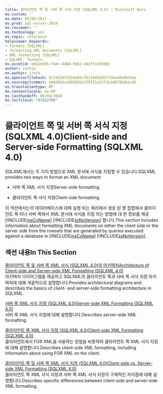 ```yaml
---
title: 클라이언트 쪽 및 서버 쪽 서식 지정 (SQLXML 4.0) | Microsoft Docs
ms.custom: ''
ms.date: 03/06/2017
ms.prod: sql-server-2014
ms.reviewer: ''
ms.technology: xml
ms.topic: reference
helpviewer_keywords:
- formats [SQLXML]
- formatting XML documents [SQLXML]
- XML formatting [SQLXML]
- SQLXML, formats
ms.assetid: eb61e595-f44c-44b8-9d62-e4effce55685
author: rothja
ms.author: jroth
ms.openlocfilehash: 9c72618f52b4a85c7611049a5bff3bedde4074ea
ms.sourcegitcommit: ad4d92dce894592a259721a1571b1d8736abacdb
ms.translationtype: MT
ms.contentlocale: ko-KR
ms.lasthandoff: 08/04/2020
ms.locfileid: "87652709"
---
```

# <a name="client-side-and-server-side-formatting-sqlxml-40"></a><span data-ttu-id="2250c-102">클라이언트 쪽 및 서버 쪽 서식 지정(SQLXML 4.0)</span><span class="sxs-lookup"><span data-stu-id="2250c-102">Client-side and Server-side Formatting (SQLXML 4.0)</span></span>
  <span data-ttu-id="2250c-103">SQLXML에서는 두 가지 방법으로 XML 문서에 서식을 지정할 수 있습니다.</span><span class="sxs-lookup"><span data-stu-id="2250c-103">SQLXML provides two ways to format an XML document:</span></span>  
  
-   <span data-ttu-id="2250c-104">서버 쪽 XML 서식 지정</span><span class="sxs-lookup"><span data-stu-id="2250c-104">Server-side formatting</span></span>  
  
-   <span data-ttu-id="2250c-105">클라이언트 쪽 서식 지정</span><span class="sxs-lookup"><span data-stu-id="2250c-105">Client-side formatting</span></span>  
  
 <span data-ttu-id="2250c-106">이 섹션에서는의 데이터베이스에 대해 실행 되는 쿼리에서 생성 된 행 집합에서 클라이언트 쪽 이나 서버 쪽에서 XML 문서에 서식을 지정 하는 방법에 대 한 정보를 제공 [!INCLUDE[msCoName](../../../includes/msconame-md.md)] [!INCLUDE[ssNoVersion](../../../includes/ssnoversion-md.md)] 합니다.</span><span class="sxs-lookup"><span data-stu-id="2250c-106">This section includes information about formatting XML documents on either the client side or the server side from the rowsets that are generated by queries executed against a database in [!INCLUDE[msCoName](../../../includes/msconame-md.md)] [!INCLUDE[ssNoVersion](../../../includes/ssnoversion-md.md)].</span></span>  
  
## <a name="in-this-section"></a><span data-ttu-id="2250c-107">섹션 내용</span><span class="sxs-lookup"><span data-stu-id="2250c-107">In This Section</span></span>  
 [<span data-ttu-id="2250c-108">클라이언트 쪽 및 서버 쪽 XML 서식 &#40;SQLXML 4.0&#41;의 아키텍처</span><span class="sxs-lookup"><span data-stu-id="2250c-108">Architecture of Client-side and Server-side XML Formatting &#40;SQLXML 4.0&#41;</span></span>](server-side-xml-formatting-sqlxml-4-0.md)  
 <span data-ttu-id="2250c-109">아키텍처 다이어그램을 제공하고 SQLXML의 클라이언트 쪽과 서버 쪽 서식 지정 아키텍처에 대해 개괄적으로 설명합니다.</span><span class="sxs-lookup"><span data-stu-id="2250c-109">Provides architectural diagrams and describes the basics of client- and server-side formatting architecture in SQLXML.</span></span>  
  
 [<span data-ttu-id="2250c-110">서버 쪽 XML 서식 지정 &#40;SQLXML 4.0&#41;</span><span class="sxs-lookup"><span data-stu-id="2250c-110">Server-side XML Formatting &#40;SQLXML 4.0&#41;</span></span>](server-side-xml-formatting-sqlxml-4-0.md)  
 <span data-ttu-id="2250c-111">서버 쪽 XML 서식 지정에 대해 설명합니다.</span><span class="sxs-lookup"><span data-stu-id="2250c-111">Describes server-side XML formatting.</span></span>  
  
 [<span data-ttu-id="2250c-112">클라이언트 쪽 XML 서식 지정 &#40;SQLXML 4.0&#41;</span><span class="sxs-lookup"><span data-stu-id="2250c-112">Client-side XML Formatting &#40;SQLXML 4.0&#41;</span></span>](client-side-xml-formatting-sqlxml-4-0.md)  
 <span data-ttu-id="2250c-113">클라이언트에서 FOR XML을 사용하는 방법을 비롯하여 클라이언트 쪽 XML 서식 지정에 대해 설명합니다.</span><span class="sxs-lookup"><span data-stu-id="2250c-113">Describes client-side XML formatting, including information about using FOR XML on the client.</span></span>  
  
 [<span data-ttu-id="2250c-114">클라이언트 쪽 및 서버 쪽 XML 서식 지정 &#40;SQLXML 4.0&#41;</span><span class="sxs-lookup"><span data-stu-id="2250c-114">Client-side vs. Server-side XML Formatting &#40;SQLXML 4.0&#41;</span></span>](client-side-vs-server-side-xml-formatting-sqlxml-4-0.md)  
 <span data-ttu-id="2250c-115">클라이언트 쪽 XML 서식 지정과 서버 쪽 XML 서식 지정의 구체적인 차이점에 대해 설명합니다.</span><span class="sxs-lookup"><span data-stu-id="2250c-115">Describes specific differences between client-side and server-side XML formatting.</span></span>  
  
  
